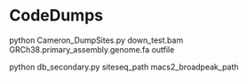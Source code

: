 # CodeDumps
python Cameron_DumpSites.py down_test.bam GRCh38.primary_assembly.genome.fa outfile




python db_secondary.py siteseq_path macs2_broadpeak_path
